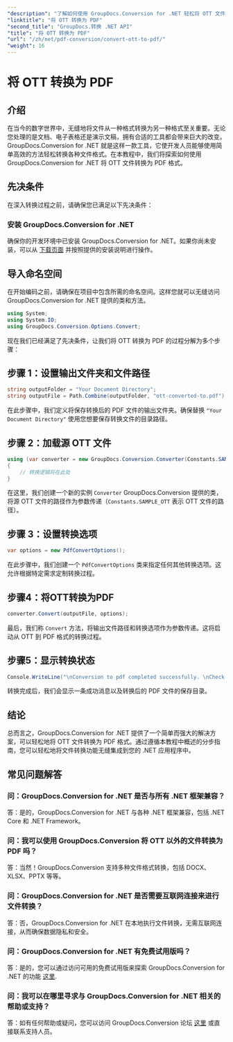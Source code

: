 ```yaml
---
"description": "了解如何使用 GroupDocs.Conversion for .NET 轻松将 OTT 文件转换为 PDF 格式。将文件转换功能无缝集成到您的 .NET 应用程序中。"
"linktitle": "将 OTT 转换为 PDF"
"second_title": "GroupDocs.转换 .NET API"
"title": "将 OTT 转换为 PDF"
"url": "/zh/net/pdf-conversion/convert-ott-to-pdf/"
"weight": 16
---
```


# 将 OTT 转换为 PDF

## 介绍

在当今的数字世界中，无缝地将文件从一种格式转换为另一种格式至关重要。无论您处理的是文档、电子表格还是演示文稿，拥有合适的工具都会带来巨大的改变。GroupDocs.Conversion for .NET 就是这样一款工具，它使开发人员能够使用简单高效的方法轻松转换各种文件格式。在本教程中，我们将探索如何使用 GroupDocs.Conversion for .NET 将 OTT 文件转换为 PDF 格式。

## 先决条件

在深入转换过程之前，请确保您已满足以下先决条件：

### 安装 GroupDocs.Conversion for .NET

确保你的开发环境中已安装 GroupDocs.Conversion for .NET。如果你尚未安装，可以从 [下载页面](https://releases.groupdocs.com/conversion/net/) 并按照提供的安装说明进行操作。

## 导入命名空间

在开始编码之前，请确保在项目中包含所需的命名空间。这样您就可以无缝访问 GroupDocs.Conversion for .NET 提供的类和方法。

```csharp
using System;
using System.IO;
using GroupDocs.Conversion.Options.Convert;
```


现在我们已经满足了先决条件，让我们将 OTT 转换为 PDF 的过程分解为多个步骤：

## 步骤 1：设置输出文件夹和文件路径

```csharp
string outputFolder = "Your Document Directory";
string outputFile = Path.Combine(outputFolder, "ott-converted-to.pdf");
```

在此步骤中，我们定义将保存转换后的 PDF 文件的输出文件夹。确保替换 `"Your Document Directory"` 使用您想要保存转换文件的目录路径。

## 步骤 2：加载源 OTT 文件

```csharp
using (var converter = new GroupDocs.Conversion.Converter(Constants.SAMPLE_OTT))
{
    // 转换逻辑将在此处
}
```

在这里，我们创建一个新的实例 `Converter` GroupDocs.Conversion 提供的类，将源 OTT 文件的路径作为参数传递（`Constants.SAMPLE_OTT` 表示 OTT 文件的路径）。

## 步骤 3：设置转换选项

```csharp
var options = new PdfConvertOptions();
```

在此步骤中，我们创建一个 `PdfConvertOptions` 类来指定任何其他转换选项。这允许根据特定需求定制转换过程。

## 步骤4：将OTT转换为PDF

```csharp
converter.Convert(outputFile, options);
```

最后，我们称 `Convert` 方法，将输出文件路径和转换选项作为参数传递。这将启动从 OTT 到 PDF 格式的转换过程。

## 步骤5：显示转换状态

```csharp
Console.WriteLine("\nConversion to pdf completed successfully. \nCheck output in {0}", outputFolder);
```

转换完成后，我们会显示一条成功消息以及转换后的 PDF 文件的保存目录。

## 结论

总而言之，GroupDocs.Conversion for .NET 提供了一个简单而强大的解决方案，可以轻松地将 OTT 文件转换为 PDF 格式。通过遵循本教程中概述的分步指南，您可以轻松地将文件转换功能无缝集成到您的 .NET 应用程序中。

## 常见问题解答

### 问：GroupDocs.Conversion for .NET 是否与所有 .NET 框架兼容？

答：是的，GroupDocs.Conversion for .NET 与各种 .NET 框架兼容，包括 .NET Core 和 .NET Framework。

### 问：我可以使用 GroupDocs.Conversion 将 OTT 以外的文件转换为 PDF 吗？

答：当然！GroupDocs.Conversion 支持多种文件格式转换，包括 DOCX、XLSX、PPTX 等等。

### 问：GroupDocs.Conversion for .NET 是否需要互联网连接来进行文件转换？

答：否，GroupDocs.Conversion for .NET 在本地执行文件转换，无需互联网连接，从而确保数据隐私和安全。

### 问：GroupDocs.Conversion for .NET 有免费试用版吗？

答：是的，您可以通过访问可用的免费试用版来探索 GroupDocs.Conversion for .NET 的功能 [这里](https://releases。groupdocs.com/).

### 问：我可以在哪里寻求与 GroupDocs.Conversion for .NET 相关的帮助或支持？

答：如有任何帮助或疑问，您可以访问 GroupDocs.Conversion 论坛 [这里](https://forum.groupdocs.com/c/conversion/11) 或直接联系支持人员。